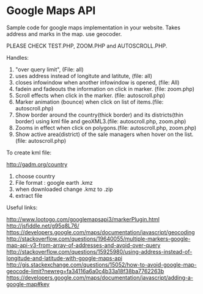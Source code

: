 # Google Maps API


Sample code for google maps implementation in your website.
Takes address and marks in the map.
use geocoder.

PLEASE CHECK TEST.PHP, ZOOM.PHP and AUTOSCROLL.PHP.


Handles: 

1. "over query limit", (File: all)
2. uses address instead of longitute and latitute, (file: all)
3. closes infowindow when another infowindow is opened, (file: All)
4. fadein and fadeouts the information on click in marker. (file: zoom.php)
5. Scroll effects when click in the marker. (file: autoscroll.php)
6. Marker animation (bounce) when click on list of items.(file: autoscroll.php)
7. Show border around the country(thick border) and its districts(thin border) using kml file and geoXML3.(file: autoscroll.php, zoom.php)
8. Zooms in effect when click on polygons.(file: autoscroll.php, zoom.php)
9. Show active area(district) of the sale managers when hover on the list.(file: autoscroll.php)

To create kml file:

http://gadm.org/country

1. choose country
2. File format : google earth .kmz
3. when downloaded change .kmz to .zip
4. extract file


Useful links:

http://www.lootogo.com/googlemapsapi3/markerPlugin.html
http://jsfiddle.net/g95q8L76/
https://developers.google.com/maps/documentation/javascript/geocoding
http://stackoverflow.com/questions/19640055/multiple-markers-google-map-api-v3-from-array-of-addresses-and-avoid-over-query
http://stackoverflow.com/questions/15925980/using-address-instead-of-longitude-and-latitude-with-google-maps-api
http://gis.stackexchange.com/questions/15052/how-to-avoid-google-map-geocode-limit?newreg=fa34116a6a0c4b33a18f38ba7762263b
https://developers.google.com/maps/documentation/javascript/adding-a-google-map#key

